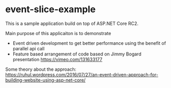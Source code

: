 # event-slice-example

This is a sample application build on top of ASP.NET Core RC2.

Main purpose of this applicaiton is to demonstrate
- Event driven development to get better performance using the benefit of parallel api call
- Feature based arrangement of code based on Jimmy Bogard presentation https://vimeo.com/131633177

Some theory about the approach: https://ruhul.wordpress.com/2016/07/27/an-event-driven-approach-for-building-website-using-asp-net-core/

